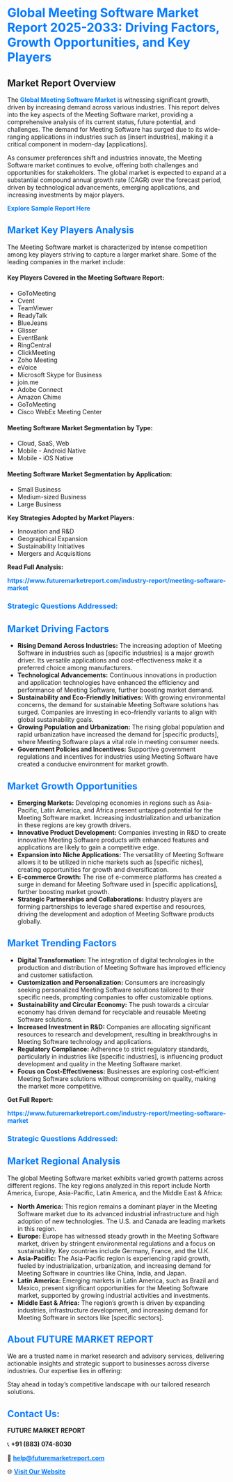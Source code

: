 <h1 style="color: #007BFF;">Global Meeting Software Market Report 2025-2033: Driving Factors, Growth Opportunities, and Key Players</h1>

<section id="overview">
<h2>Market Report Overview</h2>
<p>The <a href="https://www.futuremarketreport.com/industry-report/meeting-software-market" style="color: #007BFF; text-decoration: none;"><strong>Global Meeting Software Market</strong></a> is witnessing significant growth, driven by increasing demand across various industries. This report delves into the key aspects of the Meeting Software market, providing a comprehensive analysis of its current status, future potential, and challenges. The demand for Meeting Software has surged due to its wide-ranging applications in industries such as [insert industries], making it a critical component in modern-day [applications].</p>
<p>As consumer preferences shift and industries innovate, the Meeting Software market continues to evolve, offering both challenges and opportunities for stakeholders. The global market is expected to expand at a substantial compound annual growth rate (CAGR) over the forecast period, driven by technological advancements, emerging applications, and increasing investments by major players.</p>
</section>

<section id="overview">
<p><a href="https://www.futuremarketreport.com/request-sample/reportId=98680" style="color: #007BFF; text-decoration: none;"><strong>Explore Sample Report Here</strong></a></p>
</section>

<section id="key-players">
<h2 style="color: #007BFF;">Market Key Players Analysis</h2>
<p>The Meeting Software market is characterized by intense competition among key players striving to capture a larger market share. Some of the leading companies in the market include:</p>
<h4>Key Players Covered in the Meeting Software Report:</h4>
<ul><li>GoToMeeting</li><li>Cvent</li><li>TeamViewer</li><li>ReadyTalk</li><li>BlueJeans</li><li>Glisser</li><li>EventBank</li><li>RingCentral</li><li>ClickMeeting</li><li>Zoho Meeting</li><li>eVoice</li><li>Microsoft Skype for Business</li><li>join.me</li><li>Adobe Connect</li><li>Amazon Chime</li><li>GoToMeeting</li><li>Cisco WebEx Meeting Center</li></ul>
<h4>Meeting Software Market Segmentation by Type:</h4>
<ul><li>Cloud, SaaS, Web</li><li>Mobile - Android Native</li><li>Mobile - iOS Native</li></ul>

<h4>Meeting Software Market Segmentation by Application:</h4>
<ul><li>Small Business</li><li>Medium-sized Business</li><li>Large Business</li></ul>
<p><strong>Key Strategies Adopted by Market Players:</strong></p>
<ul>
<li>Innovation and R&D</li>
<li>Geographical Expansion</li>
<li>Sustainability Initiatives</li>
<li>Mergers and Acquisitions</li>
</ul>
</section>

<section>
<p><strong>Read Full Analysis: </strong></p><a href="https://www.futuremarketreport.com/industry-report/meeting-software-market" style="color: #007BFF; text-decoration: none;"><strong>https://www.futuremarketreport.com/industry-report/meeting-software-market</strong></a>
<h3 style="color: #007BFF;">Strategic Questions Addressed:</h3>
</section>

<section id="driving-factors">
<h2 style="color: #007BFF;">Market Driving Factors</h2>
<ul>
<li><strong>Rising Demand Across Industries:</strong> The increasing adoption of Meeting Software in industries such as [specific industries] is a major growth driver. Its versatile applications and cost-effectiveness make it a preferred choice among manufacturers.</li>
<li><strong>Technological Advancements:</strong> Continuous innovations in production and application technologies have enhanced the efficiency and performance of Meeting Software, further boosting market demand.</li>
<li><strong>Sustainability and Eco-Friendly Initiatives:</strong> With growing environmental concerns, the demand for sustainable Meeting Software solutions has surged. Companies are investing in eco-friendly variants to align with global sustainability goals.</li>
<li><strong>Growing Population and Urbanization:</strong> The rising global population and rapid urbanization have increased the demand for [specific products], where Meeting Software plays a vital role in meeting consumer needs.</li>
<li><strong>Government Policies and Incentives:</strong> Supportive government regulations and incentives for industries using Meeting Software have created a conducive environment for market growth.</li>
</ul>
</section>

<section id="growth-opportunities">
<h2 style="color: #007BFF;">Market Growth Opportunities</h2>
<ul>
<li><strong>Emerging Markets:</strong> Developing economies in regions such as Asia-Pacific, Latin America, and Africa present untapped potential for the Meeting Software market. Increasing industrialization and urbanization in these regions are key growth drivers.</li>
<li><strong>Innovative Product Development:</strong> Companies investing in R&D to create innovative Meeting Software products with enhanced features and applications are likely to gain a competitive edge.</li>
<li><strong>Expansion into Niche Applications:</strong> The versatility of Meeting Software allows it to be utilized in niche markets such as [specific niches], creating opportunities for growth and diversification.</li>
<li><strong>E-commerce Growth:</strong> The rise of e-commerce platforms has created a surge in demand for Meeting Software used in [specific applications], further boosting market growth.</li>
<li><strong>Strategic Partnerships and Collaborations:</strong> Industry players are forming partnerships to leverage shared expertise and resources, driving the development and adoption of Meeting Software products globally.</li>
</ul>
</section>

<section id="trending-factors">
<h2 style="color: #007BFF;">Market Trending Factors</h2>
<ul>
<li><strong>Digital Transformation:</strong> The integration of digital technologies in the production and distribution of Meeting Software has improved efficiency and customer satisfaction.</li>
<li><strong>Customization and Personalization:</strong> Consumers are increasingly seeking personalized Meeting Software solutions tailored to their specific needs, prompting companies to offer customizable options.</li>
<li><strong>Sustainability and Circular Economy:</strong> The push towards a circular economy has driven demand for recyclable and reusable Meeting Software solutions.</li>
<li><strong>Increased Investment in R&D:</strong> Companies are allocating significant resources to research and development, resulting in breakthroughs in Meeting Software technology and applications.</li>
<li><strong>Regulatory Compliance:</strong> Adherence to strict regulatory standards, particularly in industries like [specific industries], is influencing product development and quality in the Meeting Software market.</li>
<li><strong>Focus on Cost-Effectiveness:</strong> Businesses are exploring cost-efficient Meeting Software solutions without compromising on quality, making the market more competitive.</li>
</ul>
</section>

<section>
<p><strong>Get Full Report: </strong></p><a href="https://www.futuremarketreport.com/industry-report/meeting-software-market" style="color: #007BFF; text-decoration: none;"><strong>https://www.futuremarketreport.com/industry-report/meeting-software-market</strong></a>
<h3 style="color: #007BFF;">Strategic Questions Addressed:</h3>
</section>


<section id="regional-analysis">
<h2 style="color: #007BFF;">Market Regional Analysis</h2>
<p>The global Meeting Software market exhibits varied growth patterns across different regions. The key regions analyzed in this report include North America, Europe, Asia-Pacific, Latin America, and the Middle East & Africa:</p>
<ul>
<li><strong>North America:</strong> This region remains a dominant player in the Meeting Software market due to its advanced industrial infrastructure and high adoption of new technologies. The U.S. and Canada are leading markets in this region.</li>
<li><strong>Europe:</strong> Europe has witnessed steady growth in the Meeting Software market, driven by stringent environmental regulations and a focus on sustainability. Key countries include Germany, France, and the U.K.</li>
<li><strong>Asia-Pacific:</strong> The Asia-Pacific region is experiencing rapid growth, fueled by industrialization, urbanization, and increasing demand for Meeting Software in countries like China, India, and Japan.</li>
<li><strong>Latin America:</strong> Emerging markets in Latin America, such as Brazil and Mexico, present significant opportunities for the Meeting Software market, supported by growing industrial activities and investments.</li>
<li><strong>Middle East & Africa:</strong> The region’s growth is driven by expanding industries, infrastructure development, and increasing demand for Meeting Software in sectors like [specific sectors].</li>
</ul>
</section>

<footer>
<h2 style="color: #007BFF;">About FUTURE MARKET REPORT</h2>
<p>We are a trusted name in market research and advisory services, delivering actionable insights and strategic support to businesses across diverse industries. Our expertise lies in offering:</p>

<p>Stay ahead in today’s competitive landscape with our tailored research solutions.</p>

<h2 style="color: #007BFF;">Contact Us:</h2>
<p><strong>FUTURE MARKET REPORT</strong></p>
<p>📞 <strong>+91 (883) 074-8030</strong></p>
<p>📧 <strong><a href="mailto:help@futuremarketreport.com" style="color: #007BFF;">help@futuremarketreport.com</a></strong></p>
<p>🌐 <strong><a href="https://www.futuremarketreport.com/" style="color: #007BFF;">Visit Our Website</a></strong></p>
</footer>